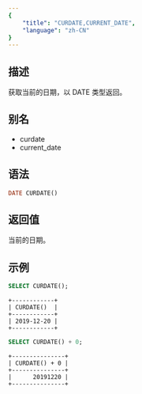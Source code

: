 ```yaml
---
{
    "title": "CURDATE,CURRENT_DATE",
    "language": "zh-CN"
}
---
```


<!--
Licensed to the Apache Software Foundation (ASF) under one
or more contributor license agreements.  See the NOTICE file
distributed with this work for additional information
regarding copyright ownership.  The ASF licenses this file
to you under the Apache License, Version 2.0 (the
"License"); you may not use this file except in compliance
with the License.  You may obtain a copy of the License at

  http://www.apache.org/licenses/LICENSE-2.0

Unless required by applicable law or agreed to in writing,
software distributed under the License is distributed on an
"AS IS" BASIS, WITHOUT WARRANTIES OR CONDITIONS OF ANY
KIND, either express or implied.  See the License for the
specific language governing permissions and limitations
under the License.
-->

## 描述

获取当前的日期，以 DATE 类型返回。

## 别名

- curdate
- current_date

## 语法

```sql
DATE CURDATE()
```

## 返回值

当前的日期。

## 示例 

```sql
SELECT CURDATE();
```

```text
+------------+
| CURDATE()  |
+------------+
| 2019-12-20 |
+------------+
```

```sql
SELECT CURDATE() + 0;
```

```text
+---------------+
| CURDATE() + 0 |
+---------------+
|      20191220 |
+---------------+
```